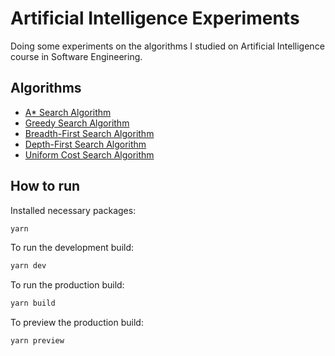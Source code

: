 # Artificial Intelligence Experiments

Doing some experiments on the algorithms I studied on Artificial Intelligence course in Software Engineering.

## Algorithms

- [A\* Search Algorithm](https://ai-experiments.vercel.app/algorithms/astar-search.html)
- [Greedy Search Algorithm](https://ai-experiments.vercel.app/algorithms/greedy-search.html)
- [Breadth-First Search Algorithm](https://ai-experiments.vercel.app/algorithms/bfs.html)
- [Depth-First Search Algorithm](https://ai-experiments.vercel.app/algorithms/dfs.html)
- [Uniform Cost Search Algorithm](https://ai-experiments.vercel.app/algorithms/ucs.html)

## How to run

Installed necessary packages:

```sh
yarn
```

To run the development build:

```sh
yarn dev
```

To run the production build:

```sh
yarn build
```

To preview the production build:

```sh
yarn preview
```

